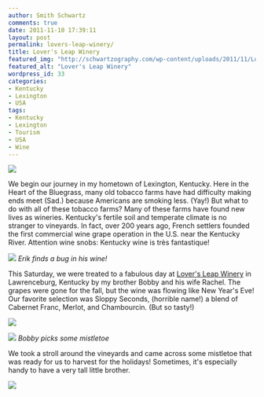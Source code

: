 ```yaml
---
author: Smith Schwartz
comments: true
date: 2011-11-10 17:39:11
layout: post
permalink: lovers-leap-winery/
title: Lover's Leap Winery
featured_img: "http://schwartzography.com/wp-content/uploads/2011/11/LoversLeapWinery.jpg"
featured_alt: "Lover's Leap Winery"
wordpress_id: 33
categories:
- Kentucky
- Lexington
- USA
tags:
- Kentucky
- Lexington
- Tourism
- USA
- Wine
---
```


![](http://schwartzography.com/wp-content/uploads/2011/11/IMG_43234.jpg)

We begin our journey in my hometown of Lexington, Kentucky. Here in the Heart of the Bluegrass, many old tobacco farms have had difficulty making ends meet (Sad.) because Americans are smoking less. (Yay!) But what to do with all of these tobacco farms? Many of these farms have found new lives as wineries. Kentucky's fertile soil and temperate climate is no stranger to vineyards. In fact, over 200 years ago, French settlers founded the first commercial wine grape operation in the U.S. near the Kentucky River. Attention wine snobs: Kentucky wine is très fantastique!

![](http://schwartzography.com/wp-content/uploads/2011/11/IMG_44092.jpg)
_Erik finds a bug in his wine!_

This Saturday, we were treated to a fabulous day at [Lover's Leap Winery](http://www.loversleapwine.com/) in Lawrenceburg, Kentucky by my brother Bobby and his wife Rachel. The grapes were gone for the fall, but the wine was flowing like New Year's Eve! Our favorite selection was Sloppy Seconds, (horrible name!) a blend of Cabernet Franc, Merlot, and Chambourcin. (But so tasty!)

![](http://schwartzography.com/wp-content/uploads/2011/11/IMG_44181.jpg)

![](http://schwartzography.com/wp-content/uploads/2011/11/IMG_43922.jpg)
_Bobby picks some mistletoe_

We took a stroll around the vineyards and came across some mistletoe that was ready for us to harvest for the holidays! Sometimes, it's especially handy to have a very tall little brother.

![](http://schwartzography.com/wp-content/uploads/2011/11/IMG_44072.jpg)
